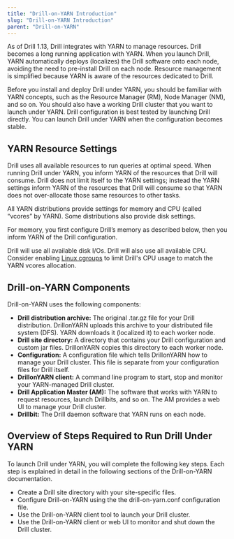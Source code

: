 ```yaml
---
title: "Drill-on-YARN Introduction"
slug: "Drill-on-YARN Introduction"
parent: "Drill-on-YARN"
---
```


As of Drill 1.13, Drill integrates with YARN to manage resources. Drill becomes a long running application with YARN. When you launch Drill, YARN automatically deploys (localizes) the Drill software onto each node, avoiding the need to pre-install Drill on each node. Resource management is simplified because YARN is aware of the resources dedicated to Drill.

Before you install and deploy Drill under YARN, you should be familiar with YARN concepts, such as the Resource Manager (RM), Node Manager (NM), and so on. You should also have a working Drill cluster that you want to launch under YARN. Drill configuration is best tested by launching Drill directly. You can launch Drill
under YARN when the configuration becomes stable.

## YARN Resource Settings

Drill uses all available resources to run queries at optimal speed. When
running Drill under YARN, you inform YARN of the resources that Drill will consume. Drill does not limit itself to the YARN settings; instead the YARN settings inform YARN of the resources that Drill will consume so that YARN
does not over-allocate those same resources to other tasks.

All YARN distributions provide settings for memory and CPU (called “vcores” by YARN). Some
distributions also provide disk settings.

For memory, you first configure Drill’s memory as described below, then you inform YARN of the Drill configuration.

Drill will use all available disk I/Os. Drill will also use all available CPU. Consider enabling [Linux
cgroups](https://drill.apache.org/docs/appendix-e-using-cgroups-to-control-cpu-usage/) to limit Drill's CPU usage to match the YARN vcores allocation.

## Drill-on-YARN Components

Drill-on-YARN uses the following components:

- **Drill distribution archive:** The original .tar.gz file for your Drill distribution. DrillonYARN
uploads this archive to your distributed file system (DFS). YARN downloads it (localized
it) to each worker node.
- **Drill site directory:** A directory that contains your Drill configuration and custom jar files.
DrillonYARN copies this directory to each worker node.
- **Configuration:** A configuration file which tells DrillonYARN
how to manage your Drill cluster. This file is separate from your configuration files for Drill itself.
- **DrillonYARN client:** A command line program to start, stop and monitor your YARN-managed Drill cluster.
- **Drill Application Master (AM):** The software that works with YARN to request resources, launch Drillbits, and so on. The AM provides a web UI to manage your Drill cluster.
- **Drillbit:** The Drill daemon software that YARN runs on each node.

## Overview of Steps Required to Run Drill Under YARN
To launch Drill under YARN, you will complete the following key steps. Each step is explained in detail in the following sections of the Drill-on-YARN documentation.

- Create a Drill site directory with your site-specific files.
- Configure Drill-on-YARN using the the drill-on-yarn.conf configuration file.
- Use the Drill-on-YARN client tool to launch your Drill cluster.
- Use the Drill-on-YARN client or web UI to monitor and shut down the Drill cluster.
